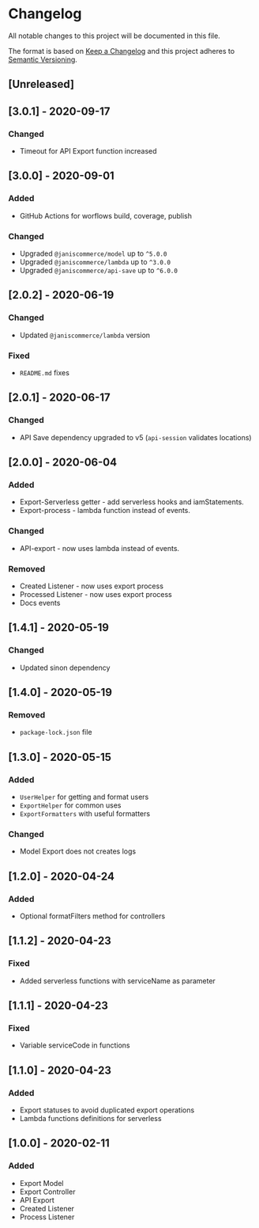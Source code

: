 # Changelog

All notable changes to this project will be documented in this file.

The format is based on [Keep a Changelog](http://keepachangelog.com/en/1.0.0/)
and this project adheres to [Semantic Versioning](http://semver.org/spec/v2.0.0.html).

## [Unreleased]

## [3.0.1] - 2020-09-17
### Changed
- Timeout for API Export function increased

## [3.0.0] - 2020-09-01
### Added
- GitHub Actions for worflows build, coverage, publish

### Changed
- Upgraded `@janiscommerce/model` up to `^5.0.0`
- Upgraded `@janiscommerce/lambda` up to `^3.0.0`
- Upgraded `@janiscommerce/api-save` up to `^6.0.0`

## [2.0.2] - 2020-06-19
### Changed
- Updated `@janiscommerce/lambda` version

### Fixed
- `README.md` fixes

## [2.0.1] - 2020-06-17
### Changed
- API Save dependency upgraded to v5 (`api-session` validates locations)

## [2.0.0] - 2020-06-04
### Added
- Export-Serverless getter - add serverless hooks and  iamStatements.
- Export-process - lambda function instead of events.

### Changed
- API-export - now uses lambda instead of events.

### Removed
- Created Listener - now uses export process
- Processed Listener - now uses export process
- Docs events

## [1.4.1] - 2020-05-19
### Changed
- Updated sinon dependency

## [1.4.0] - 2020-05-19
### Removed
- `package-lock.json` file

## [1.3.0] - 2020-05-15
### Added
- `UserHelper` for getting and format users
- `ExportHelper` for common uses
- `ExportFormatters` with useful formatters

### Changed
- Model Export does not creates logs

## [1.2.0] - 2020-04-24
### Added
- Optional formatFilters method for controllers

## [1.1.2] - 2020-04-23
### Fixed
- Added serverless functions with serviceName as parameter

## [1.1.1] - 2020-04-23
### Fixed
- Variable serviceCode in functions

## [1.1.0] - 2020-04-23
### Added
- Export statuses to avoid duplicated export operations
- Lambda functions definitions for serverless

## [1.0.0] - 2020-02-11
### Added
- Export Model
- Export Controller
- API Export
- Created Listener
- Process Listener
